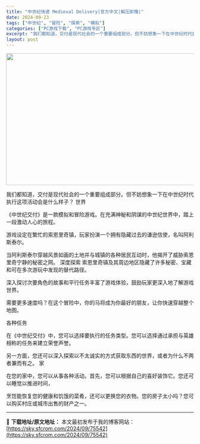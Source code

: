 ```yaml
---
title: "中世纪快递 Medieval Delivery|官方中文|解压即撸|"
date: 2024-09-23
tags: ["中世纪", "冒险", "探索", "模拟"]
categories: ["PC游戏下载", "PC游戏专区"]
excerpt: "我们都知道，交付是现代社会的一个重要组成部分。但不妨想象一下在中世纪时代执行这项活动会是什么样子？ 世界 《中世纪交付》是一款模拟和冒险游戏。在充满神秘和阴谋的中世纪世界中，踏上一段激动人心的旅程。 游戏设定在繁忙的索恩里奇镇，玩家扮演一个拥有隐藏过去的谦逊信使，名叫阿利斯泰尔。 当阿利斯泰尔穿越风&hellip;"
layout: post
---
```


<img class="aligncenter size-full wp-image-75533" src="https://sky.sfcrom.com/wp-content/uploads/2024/09/2024092313174087.webp" alt="" width="616" height="353" />

我们都知道，交付是现代社会的一个重要组成部分。但不妨想象一下在中世纪时代执行这项活动会是什么样子？
世界

《中世纪交付》是一款模拟和冒险游戏。在充满神秘和阴谋的中世纪世界中，踏上一段激动人心的旅程。

游戏设定在繁忙的索恩里奇镇，玩家扮演一个拥有隐藏过去的谦逊信使，名叫阿利斯泰尔。

当阿利斯泰尔穿越风景如画的土地并与城镇的各种居民互动时，他揭开了威胁索恩里奇宁静的秘密之网。
深度探索
索恩里奇镇及其周边地区隐藏了许多秘密、宝藏和可在多次游玩中发现的替代路径。

深入探讨次要角色的故事和平行任务丰富了游戏体验，鼓励玩家更深入地了解游戏世界。

需要更多速度吗？在这个冒险中，你的马将成为你最好的朋友，让你快速穿越整个地图。

各种任务

在《中世纪交付》中，您可以选择要执行的任务类型。您可以选择通过承担与英雄相称的任务来建立荣誉声誉。

另一方面，您还可以深入探索以不太诚实的方式获取东西的世界，或者为什么不两者兼而有之。
家

在您的家中，您可以从事各种活动。首先，您可以根据自己的喜好装饰它。您还可以睡觉以推进时间，

烹饪能恢复您的健康和饥饿的菜肴，还可以更换您的衣物。您的房子太小吗？您可以购买村庄或城市出售的财产之一。

---
📖 **下载地址/原文地址：** 本文最初发布于我的博客网站：[https://sky.sfcrom.com/2024/09/75542](https://sky.sfcrom.com/2024/09/75542)
